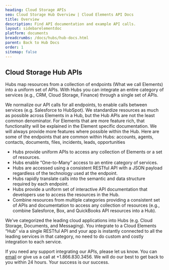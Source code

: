 ```yaml
---
heading: Cloud Storage APIs
seo: Cloud Storage Hub Overview | Cloud Elements API Docs
title: Overview
description: Find API documentation and example API calls.
layout: sidebarelementdoc
platform: documents
breadcrumbs: /docs/hubs/hub-docs.html
parent: Back to Hub Docs
order: 1
sitemap: false
---
```


## Cloud Storage Hub APIs

Hubs map resources from a collection of endpoints (What we call Elements) into a uniform set of APIs. With Hubs you can integrate an entire category of services (e.g., CRM, Cloud Storage, Finance) through a single set of APIs.

We normalize our API calls for all endpoints, to enable calls between services (e.g. Salesforce to HubSpot). We standardize resources as much as possible across Elements in a Hub, but the Hub APIs are not the least common denominator. For Elements that are more feature rich, that functionality will be explained in the Element specific documentation. We will always provide more features where possible within the Hub. Here are some of the endpoints that are common within Hubs:
accounts, agents, contacts, documents, files, incidents, leads, opportunities

* Hubs provide uniform APIs to access any collection of Elements or a set of resources.
* Hubs enable “One-to-Many” access to an entire category of services.
* Hubs are accessed using a consistent RESTful API with a JSON payload regardless of the technology used at the endpoint.
* Hubs rapidly translate calls into the semantic and data structure required by each endpoint.
* Hubs provide a uniform set of interactive API documentation that developers use to access the resources in the Hub.
* Combine resources from multiple categories providing a consistent set of APIs and documentation to access any collection of resources (e.g., combine Salesforce, Box, and QuickBooks API resources into a Hub).

We’ve categorized the leading cloud applications into Hubs (e.g. Cloud Storage, Documents, and Messaging). You integrate to a Cloud Elements “Hub” via a single RESTful API and your app is instantly connected to all the leading services in that category, no need to do custom and costly integration to each service.

If you need any support integrating our APIs, please let us know. You can [email](mailto:support@cloud-elements.com) or give us a call at +1.866.830.3456. We will do our best to get back to you within 24 hours. Your success is our success.
